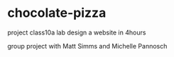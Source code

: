 # chocolate-pizza
project class10a lab design a website in 4hours

group project with Matt Simms and Michelle Pannosch